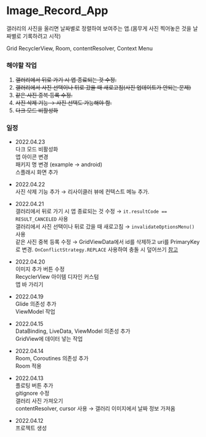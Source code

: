 # Image_Record_App
갤러리의 사진을 올리면 날짜별로 정렬하여 보여주는 앱.(몸무게 사진 찍어놓은 것을 날짜별로 기록하려고 시작) 

Grid RecyclerView, Room, contentResolver, Context Menu

### 해야할 작업
1. ~~갤러리에서 뒤로 가기 시 앱 종료되는 것 수정.~~
2. ~~갤러리에서 사진 선택이나 뒤로 갔을 때 새로고침(사진 업데이트가 안되는 문제)~~
3. ~~같은 사진 중복 등록 수정.~~
4. ~~사진 삭제 기능 → 사진 선택도 가능해야 함.~~
5. ~~다크 모드 비활성화~~


### 일정
- 2022.04.23<br/>
  다크 모드 비활성화<br/>
  앱 아이콘 변경<br/>
  패키지 명 변경 (example → android)<br/>
  스플래시 화면 추가
  
- 2022.04.22<br/>
  사진 삭제 기능 추가 → 리사이클러 뷰에 컨텍스트 메뉴 추가.<br/>
  
- 2022.04.21<br/>
  갤러리에서 뒤로 가기 시 앱 종료되는 것 수정 → `it.resultCode == RESULT_CANCELED` 사용<br/>
  갤러리에서 사진 선택이나 뒤로 갔을 때 새로고침 → `invalidateOptionsMenu()` 사용<br/>
  같은 사진 중복 등록 수정 → GridViewData에서 id를 삭제하고 uri를 PrimaryKey로 변경. `OnConflictStrategy.REPLACE` 사용하여 충돌 시 덮어쓰기 [참고](https://developer.android.com/reference/android/arch/persistence/room/OnConflictStrategy)

- 2022.04.20<br/>
  이미지 추가 버튼 수정<br/>
  RecyclerView 아이템 디자인 커스텀<br/>
  앱 바 가리기

- 2022.04.19<br/>
  Glide 의존성 추가<br/>
  ViewModel 작업

- 2022.04.15<br/>
  DataBinding, LiveData, ViewModel 의존성 추가<br/>
  GridView에 데이터 넣는 작업

- 2022.04.14<br/>
  Room, Coroutines 의존성 추가<br/>
  Room 적용

- 2022.04.13<br/>
  플로팅 버튼 추가<br/>
  gitignore 수정<br/>
  갤러리 사진 가져오기 <br/>
  contentResolver, cursor 사용 → 갤러리 이미지에서 날짜 정보 가져옴 

- 2022.04.12<br/>
  프로젝트 생성